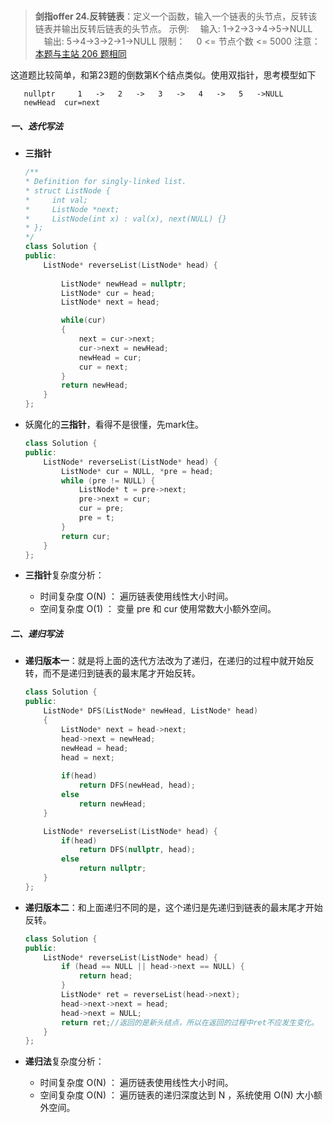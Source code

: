 #

>**剑指offer 24.反转链表**：定义一个函数，输入一个链表的头节点，反转该链表并输出反转后链表的头节点。
>示例:
>　输入: 1->2->3->4->5->NULL
>　输出: 5->4->3->2->1->NULL
>限制：
>　0 <= 节点个数 <= 5000
>注意：[本题与主站 206 题相同](https://leetcode-cn.com/problems/reverse-linked-list/)

这道题比较简单，和第23题的倒数第K个结点类似。使用双指针，思考模型如下

```shell
   nullptr     1   ->   2   ->   3   ->   4   ->   5   ->NULL
   newHead  cur=next  
```

##### 一、迭代写法

- **三指针**

    ```C++
    /**
    * Definition for singly-linked list.
    * struct ListNode {
    *     int val;
    *     ListNode *next;
    *     ListNode(int x) : val(x), next(NULL) {}
    * };
    */
    class Solution {
    public:
        ListNode* reverseList(ListNode* head) {
            
            ListNode* newHead = nullptr;
            ListNode* cur = head;
            ListNode* next = head;

            while(cur)
            {
                next = cur->next;
                cur->next = newHead;
                newHead = cur;
                cur = next;
            }
            return newHead;
        }
    };
    ```

- 妖魔化的**三指针**，看得不是很懂，先mark住。

    ```C++
    class Solution {
    public:
        ListNode* reverseList(ListNode* head) {
            ListNode* cur = NULL, *pre = head;
            while (pre != NULL) {
                ListNode* t = pre->next;
                pre->next = cur;
                cur = pre;
                pre = t;
            }
            return cur;
        }
    };
    ```

- **三指针**复杂度分析：
  - 时间复杂度 O(N) ： 遍历链表使用线性大小时间。
  - 空间复杂度 O(1) ： 变量 pre 和 cur 使用常数大小额外空间。

##### 二、递归写法

- **递归版本一**：就是将上面的迭代方法改为了递归，在递归的过程中就开始反转，而不是递归到链表的最末尾才开始反转。

    ```C++
    class Solution {
    public:
        ListNode* DFS(ListNode* newHead, ListNode* head)
        {
            ListNode* next = head->next;
            head->next = newHead;
            newHead = head;
            head = next;
            
            if(head)
                return DFS(newHead, head);
            else
                return newHead;
        }

        ListNode* reverseList(ListNode* head) {
            if(head)
                return DFS(nullptr, head);
            else
                return nullptr;
        }
    };
    ```

- **递归版本二**：和上面递归不同的是，这个递归是先递归到链表的最末尾才开始反转。

    ```C++
    class Solution {
    public:
        ListNode* reverseList(ListNode* head) {
            if (head == NULL || head->next == NULL) {
                return head;
            }
            ListNode* ret = reverseList(head->next);
            head->next->next = head;
            head->next = NULL;
            return ret;//返回的是新头结点，所以在返回的过程中ret不应发生变化。
        }
    };
    ```

- **递归法**复杂度分析：
  - 时间复杂度 O(N) ： 遍历链表使用线性大小时间。
  - 空间复杂度 O(N) ： 遍历链表的递归深度达到 N ，系统使用 O(N) 大小额外空间。
